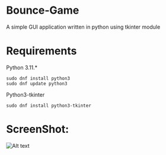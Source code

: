 # Bounce-Game
A simple GUI application written in python using tkinter module

# Requirements
Python 3.11.*
```
sudo dnf install python3
sudo dnf update python3
```

Python3-tkinter
```
sudo dnf install python3-tkinter
```

# ScreenShot:
![Alt text](/ "Optional Title")

